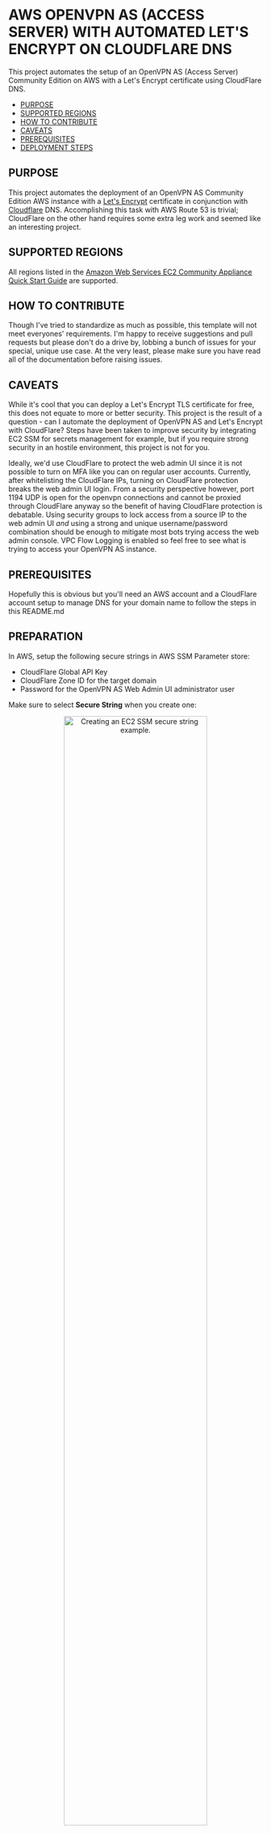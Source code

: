 
# AWS OPENVPN AS (ACCESS SERVER) WITH AUTOMATED LET'S ENCRYPT ON CLOUDFLARE DNS

This project automates the setup of an OpenVPN AS (Access Server) Community Edition on AWS with a Let's Encrypt certificate using CloudFlare DNS.

- [PURPOSE](#purpose)
- [SUPPORTED REGIONS](#supported-regions)
- [HOW TO CONTRIBUTE](#how-to-contribute)
- [CAVEATS](#caveats)
- [PREREQUISITES](#prerequisites)
- [DEPLOYMENT STEPS](#deployment-steps)


## PURPOSE

This project automates the deployment of an OpenVPN AS Community Edition AWS instance with a [Let's Encrypt](https://letsencrypt.org/) certificate in conjunction with [Cloudflare](https://www.cloudflare.com/) DNS. Accomplishing this task with AWS Route 53 is trivial; CloudFlare on the other hand requires some extra leg work and seemed like an interesting project.

## SUPPORTED REGIONS

All regions listed in the [Amazon Web Services EC2 Community Appliance Quick Start Guide](https://docs.openvpn.net/how-to-tutorialsguides/amazon-ec2-appliance-ami-quick-start-guide/) are supported.

## HOW TO CONTRIBUTE

Though I've tried to standardize as much as possible, this template will not meet everyones' requirements. I'm happy to receive suggestions and pull requests but please don't do a drive by, lobbing a bunch of issues for your special, unique use case. At the very least, please make sure you have read all of the documentation before raising issues.

## CAVEATS

While it's cool that you can deploy a Let's Encrypt TLS certificate for free, this does not equate to more or better security. This project is the result of a question - can I automate the deployment of OpenVPN AS and Let's Encrypt with CloudFlare? Steps have been taken to improve security by integrating EC2 SSM for secrets management for example, but if you require strong security in an hostile environment, this project is not for you.

Ideally, we'd use CloudFlare to protect the web admin UI since it is not possible to turn on MFA like you can on regular user accounts. Currently, after whitelisting the CloudFlare IPs, turning on CloudFlare protection breaks the web admin UI login. From a security perspective however, port 1194 UDP is open for the openvpn connections and cannot be proxied through CloudFlare anyway so the benefit of having CloudFlare protection is debatable. Using security groups to lock access from a source IP to the web admin UI *and* using a strong and unique username/password combination should be enough to mitigate most bots trying access the web admin console. VPC Flow Logging is enabled so feel free to see what is trying to access your OpenVPN AS instance.

## PREREQUISITES

Hopefully this is obvious but you'll need an AWS account and a CloudFlare account setup to manage DNS for your domain name to follow the steps in this README.md

## PREPARATION

In AWS, setup the following secure strings in AWS SSM Parameter store:

* CloudFlare Global API Key
* CloudFlare Zone ID for the target domain
* Password for the OpenVPN AS Web Admin UI administrator user

Make sure to select **Secure String** when you create one:
<p align="center">
<img src="https://github.com/virtualjj/automated-openvpnas-cloudflare-letsencrypt/blob/master/images/readme/prep-creating-secure-string.jpg" alt="Creating an EC2 SSM secure string example." height="75%" width="75%">
</p>

When you are done, you should have something similar to the screenshot below:
<p align="center">
<img src="https://github.com/virtualjj/automated-openvpnas-cloudflare-letsencrypt/blob/master/images/readme/prep-final-secure-strings-sample.jpg" alt="Sample AWS EC2 SSM secure strings." height="75%" width="75%">
</p>

Also, make sure you don't have any A records in your CloudFlare DNS that might conflict. This tutorial assumes a domain with no other DNS records:

<p align="center">
<img src="https://github.com/virtualjj/automated-openvpnas-cloudflare-letsencrypt/blob/master/images/readme/prep-cf-no-records-sample.jpg" alt="CloudFlare DNS with no records example." height="75%" width="75%">
</p>

## DEPLOYMENT STEPS

Deployment is fairly straight forward.

Make sure that you are in the same region that you created your SSM secure sting parameters and click the **Launch Stack** button below:

[![Launch CloudFormation Stack](https://s3.amazonaws.com/cloudformation-examples/cloudformation-launch-stack.png
)](https://console.aws.amazon.com/cloudformation/home#/stacks/new?stackName=openvpnas-cf-letsencrypt&templateURL=https://s3-us-west-2.amazonaws.com/github-automated-openvpnas-cloudflare-letsencrypt/automated-openvpnas-cloudflare-letsencrypt.yml)

Enter the references to the SSM secure strings for your private CloudFlare account API data. Make sure that you don't mix up the Global API Key and Zone ID fields as it will fail and not create an A record in CloudFlare that points to your AWS EIP. When that happens, Let's Encrypt won't be able to resolve your FQDN and the certificate generation will fail.

<p align="center">
<img src="https://github.com/virtualjj/automated-openvpnas-cloudflare-letsencrypt/blob/master/images/readme/deploy-enter-ssm-params-cf-email.jpg" alt="Enter SSM secure string parameters and CloudFlare account email." height="75%" width="75%">
</p>

Enter an email address for the Let's Encrypt certificate registration. Try to use a different email address instead of your CloudFlare address.

Make sure to enter the correct FQDN&hellip;this will be the name of your OpenVPN server and URL that you'll use to connect to.

<p align="center">
<img src="https://github.com/virtualjj/automated-openvpnas-cloudflare-letsencrypt/blob/master/images/readme/deploy-email-fqdn-ec2key.jpg" alt="Enter Let's Encrypt email and FQDN" height="75%" width="75%">
</p>

Enter a source IP address for connecting to the OpenVPN AS web UI. You can leave it open to the world (i.e. 0.0.0.0/0) but we won't be using CloudFlare to protect this URL yet.

Enter a unique username for the web UI administrator account and a reference to the other SSM secure string for the secure password.

Click **Next** and follow the prompts to deploy the stack.

<p align="center">
<img src="https://github.com/virtualjj/automated-openvpnas-cloudflare-letsencrypt/blob/master/images/readme/deploy-lock-ip-secure-string-passwd.jpg" alt="Enter a source IP for connecting to the OpenVPN AS web UI and choose a unique username as well as a SSM secure string for the admin password."="75%" width="75%">
</p>

The stack, instance, CloudFlare DNS update, and Let's Encrypt certificate should be complete in about five minutes.

<p align="center">
<img src="https://github.com/virtualjj/automated-openvpnas-cloudflare-letsencrypt/blob/master/images/readme/deploy-success-outputs-url.jpg" alt="Successful stack deployment. Find the web UI URL in the Outputs section."="75%" width="75%">
</p>

If you look in your CloudFlare DNS panel, you should see a new A record added. Note that the CloudFlare icon is grey and not orange. This means that CloudFlare is only providing DNS services and not DDoS and other protections.

<p align="center">
<img src="https://github.com/virtualjj/automated-openvpnas-cloudflare-letsencrypt/blob/master/images/readme/deploy-new-a-record-cloudflare.jpg" alt="New A record in CloudFlare after stack deployment."="75%" width="75%">
</p>

Click on the URL listed in the CloudFormation Outputs section. Your OpenVPN AS should have a Let's Encrypt certificate installed and working now:

<p align="center">
<img src="https://github.com/virtualjj/automated-openvpnas-cloudflare-letsencrypt/blob/master/images/readme/deploy-le-certificate-sample.jpg" alt="Newly applied Let's Encrypt certificate on OpenVPN AS"="75%" width="75%">
</p>

When you login, make sure to enter the actual password that you set in the SSM secure string. At this point, the OpenVPN AS web UI doesn't know anything about the SSM secure string parameter.

<p align="center">
<img src="https://github.com/virtualjj/automated-openvpnas-cloudflare-letsencrypt/blob/master/images/readme/deploy-first-time-login-screen.jpg" alt="Login to OpenVPN AS with password, not SSM secure string ID"="75%" width="75%">
</p>

After successful login you'll have to agree to the EULA and then the status screen should appear. You can now configure your OpenVPN AS for use.

<p align="center">
<img src="https://github.com/virtualjj/automated-openvpnas-cloudflare-letsencrypt/blob/master/images/readme/deploy-login-success-status-screen.jpg" alt="Successful login to OpenVPN AS"="75%" width="75%">
</p>
